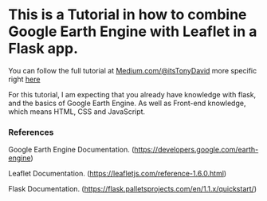 # This is a Tutorial in how to combine Google Earth Engine with Leaflet in a Flask app.

You can follow the full tutorial at [Medium.com/@itsTonyDavid](https://medium.com/@itsTonyDavid) more specific right [here](https://medium.com/@itsTonyDavid)

For this tutorial, I am expecting that you already have knowledge with flask, and the basics of Google Earth Engine. As well as Front-end knowledge, which means HTML, CSS and JavaScript.

### References

Google Earth Engine Documentation. (https://developers.google.com/earth-engine)

Leaflet Documentation. (https://leafletjs.com/reference-1.6.0.html)

Flask Documentation. (https://flask.palletsprojects.com/en/1.1.x/quickstart/)
